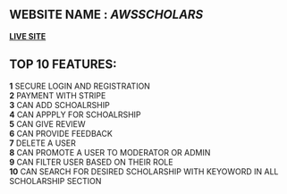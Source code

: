 ## WEBSITE NAME : ***AWSSCHOLARS***

<a href="https://assignment-12-af8ea.web.app">**LIVE SITE**</a>

## TOP 10 FEATURES:

**1** SECURE LOGIN AND REGISTRATION <br>
**2** PAYMENT WITH STRIPE<br>
**3** CAN ADD SCHOALRSHIP<br>
**4** CAN APPPLY FOR SCHOALRSHIP<br>
**5** CAN GIVE REVIEW<br>
**6** CAN PROVIDE FEEDBACK<br>
**7** DELETE A USER<br>
**8** CAN PROMOTE A USER TO MODERATOR OR ADMIN<br>
**9** CAN FILTER USER BASED ON THEIR ROLE<br>
**10** CAN SEARCH FOR DESIRED SCHOLARSHIP WITH KEYOWORD IN ALL SCHOLARSHIP SECTION<br>
